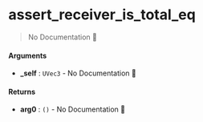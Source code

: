# assert\_receiver\_is\_total\_eq

> No Documentation 🚧

#### Arguments

- **\_self** : `UVec3` \- No Documentation 🚧

#### Returns

- **arg0** : `()` \- No Documentation 🚧